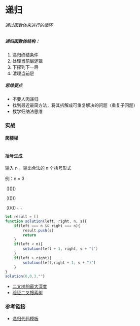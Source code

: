 # 递归

###### 通过函数体来进行的循环

##### 递归函数体结构：

1. 递归终结条件
2. 处理当前层逻辑
3. 下探到下一层
4. 清理当前层

##### 思维要点

* 不要人肉递归
* 找到最近最简方法，将其拆解成可重复解决的问题（重复子问题）
* 数学归纳法思维

### 实战

#### 爬楼梯

```javascript
```

#### 括号生成

输入 n ，输出合法的 n 个括号形式

例：n = 3

​		()()()

​		((()))

​		(()()) ....

```javascript
let result = []
function solution(left, right, n, s){
    if(left === n && right === n){
        result.push(s)
        return
    }
    if(left < n){
        solution(left + 1, right, s + "(")
    }
    if(left > right){
        solution(left,right + 1, s + ")")
    }
}
solution(0,0,3,"")
```

- [二叉树的最大深度](https://leetcode-cn.com/problems/maximum-depth-of-binary-tree/)
- [验证二叉搜索树](https://leetcode-cn.com/problems/validate-binary-search-tree/)

### 参考链接

- [递归代码模板](https://shimo.im/docs/EICAr9lRPUIPHxsH)